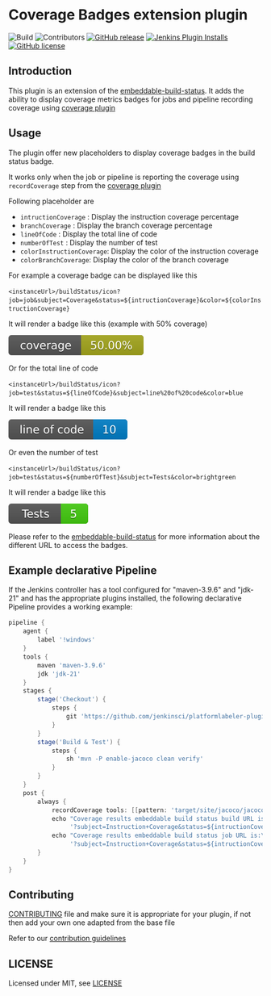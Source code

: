 # Coverage Badges extension plugin

![Build](https://ci.jenkins.io/job/Plugins/job/coverage-badges-extension-plugin/job/main/badge/icon)
![Contributors](https://img.shields.io/github/contributors/jenkinsci/coverage-badges-extension-plugin.svg?color=blue)
[![GitHub release](https://img.shields.io/github/release/jenkinsci/coverage-badges-extension-plugin.svg?label=changelog)](https://github.com/jenkinsci/coverage-badges-extension-plugin/releases/latest)
[![Jenkins Plugin Installs](https://img.shields.io/jenkins/plugin/i/coverage-badges-extension.svg?color=blue)](https://plugins.jenkins.io/coverage-badges-extension)
[![GitHub license](https://img.shields.io/github/license/jenkinsci/coverage-badges-extension-plugin)](https://github.com/jenkinsci/coverage-badges-extension-plugin/blob/main/LICENSE.md)

## Introduction

This plugin is an extension of the [embeddable-build-status](https://plugins.jenkins.io/embeddable-build-status/). It adds the ability to display coverage metrics badges for jobs and pipeline recording coverage using [coverage plugin](https://plugins.jenkins.io/coverage/) 

## Usage

The plugin offer new placeholders to display coverage badges in the build status badge.

It works only when the job or pipeline is reporting the coverage using `recordCoverage` step from the [coverage plugin](https://plugins.jenkins.io/coverage/)

Following placeholder are

- `intructionCoverage` : Display the instruction coverage percentage
- `branchCoverage` : Display the branch coverage percentage
- `lineOfCode` : Display the total line of code
- `numberOfTest` : Display the number of test
- `colorInstructionCoverage`: Display the color of the instruction coverage
- `colorBranchCoverage`: Display the color of the branch coverage

For example a coverage badge can be displayed like this

`<instanceUrl>/buildStatus/icon?job=job&subject=Coverage&status=${intructionCoverage}&color=${colorInstructionCoverage}`

It will render a badge like this (example with 50% coverage)

![coverage badge](./doc/coverage-badge.svg)

Or for the total line of code

`<instanceUrl>/buildStatus/icon?job=test&status=${lineOfCode}&subject=line%20of%20code&color=blue`

It will render a badge like this

![line of code badge](./doc/line-of-code-badge.svg)

Or even the number of test

`<instanceUrl>/buildStatus/icon?job=test&status=${numberOfTest}&subject=Tests&color=brightgreen`

It will render a badge like this

![number of test badge](./doc/number-of-test.svg)

Please refer to the [embeddable-build-status](https://plugins.jenkins.io/embeddable-build-status/) for more information about the different URL to access the badges.

## Example declarative Pipeline

If the Jenkins controller has a tool configured for "maven-3.9.6" and "jdk-21" and has the appropriate plugins installed, the following declarative Pipeline provides a working example:

```groovy
pipeline {
    agent {
        label '!windows'
    }
    tools {
        maven 'maven-3.9.6'
        jdk 'jdk-21'
    }
    stages {
        stage('Checkout') {
            steps {
                git 'https://github.com/jenkinsci/platformlabeler-plugin.git'
            }
        }
        stage('Build & Test') {
            steps {
                sh 'mvn -P enable-jacoco clean verify'
            }
        }
    }
    post {
        always {
            recordCoverage tools: [[pattern: 'target/site/jacoco/jacoco.xml']]
            echo "Coverage results embeddable build status build URL is:\n ${env.BUILD_URL}/badge/icon" +
                 '?subject=Instruction+Coverage&status=${intructionCoverage}&color=${colorInstructionCoverage}'
            echo "Coverage results embeddable build status job URL is:\n ${env.JOB_URL}/badge/icon" +
                 '?subject=Instruction+Coverage&status=${intructionCoverage}&color=${colorInstructionCoverage}'
        }
    }
}
```

## Contributing

[CONTRIBUTING](https://github.com/jenkinsci/.github/blob/master/CONTRIBUTING.md) file and make sure it is appropriate for your plugin, if not then add your own one adapted from the base file

Refer to our [contribution guidelines](https://github.com/jenkinsci/.github/blob/master/CONTRIBUTING.md)

## LICENSE

Licensed under MIT, see [LICENSE](LICENSE.md)
